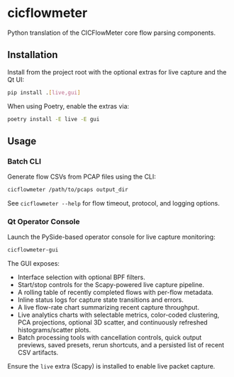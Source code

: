 # cicflowmeter

Python translation of the CICFlowMeter core flow parsing components.

## Installation

Install from the project root with the optional extras for live capture and the Qt UI:

```bash
pip install .[live,gui]
```

When using Poetry, enable the extras via:

```bash
poetry install -E live -E gui
```

## Usage

### Batch CLI

Generate flow CSVs from PCAP files using the CLI:

```bash
cicflowmeter /path/to/pcaps output_dir
```

See `cicflowmeter --help` for flow timeout, protocol, and logging options.

### Qt Operator Console

Launch the PySide-based operator console for live capture monitoring:

```bash
cicflowmeter-gui
```

The GUI exposes:

- Interface selection with optional BPF filters.
- Start/stop controls for the Scapy-powered live capture pipeline.
- A rolling table of recently completed flows with per-flow metadata.
- Inline status logs for capture state transitions and errors.
- A live flow-rate chart summarizing recent capture throughput.
- Live analytics charts with selectable metrics, color-coded clustering, PCA projections, optional 3D scatter, and continuously refreshed histograms/scatter plots.
- Batch processing tools with cancellation controls, quick output previews, saved presets, rerun shortcuts, and a persisted list of recent CSV artifacts.

Ensure the `live` extra (Scapy) is installed to enable live packet capture.
